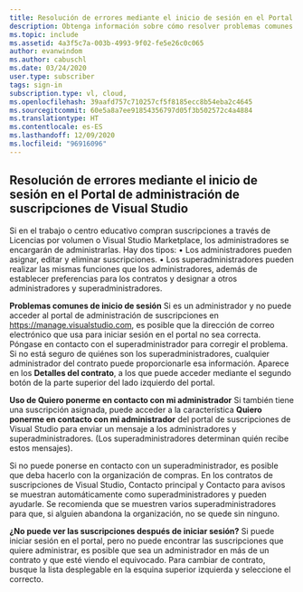 ```yaml
---
title: Resolución de errores mediante el inicio de sesión en el Portal de administración de suscripciones de Visual Studio | Microsoft Docs
description: Obtenga información sobre cómo resolver problemas comunes relacionados con la obtención de acceso al Portal de administración de suscripciones de Visual Studio.
ms.topic: include
ms.assetid: 4a3f5c7a-003b-4993-9f02-fe5e26c0c065
author: evanwindom
ms.author: cabuschl
ms.date: 03/24/2020
user.type: subscriber
tags: sign-in
subscription.type: vl, cloud,
ms.openlocfilehash: 39aafd757c710257cf5f8185ecc8b54eba2c4645
ms.sourcegitcommit: 60e5a8a7ee91854356797d05f3b502572c4a4884
ms.translationtype: HT
ms.contentlocale: es-ES
ms.lasthandoff: 12/09/2020
ms.locfileid: "96916096"
---
```

## <a name="resolve-issues-signing-in-to-visual-studio-subscriptions-administration-portal"></a>Resolución de errores mediante el inicio de sesión en el Portal de administración de suscripciones de Visual Studio
Si en el trabajo o centro educativo compran suscripciones a través de Licencias por volumen o Visual Studio Marketplace, los administradores se encargarán de administrarlas.  Hay dos tipos: •   Los administradores pueden asignar, editar y eliminar suscripciones.
•   Los superadministradores pueden realizar las mismas funciones que los administradores, además de establecer preferencias para los contratos y designar a otros administradores y superadministradores.  

**Problemas comunes de inicio de sesión** Si es un administrador y no puede acceder al portal de administración de suscripciones en https://manage.visualstudio.com, es posible que la dirección de correo electrónico que usa para iniciar sesión en el portal no sea correcta.  Póngase en contacto con el superadministrador para corregir el problema.  Si no está seguro de quiénes son los superadministradores, cualquier administrador del contrato puede proporcionarle esa información.  Aparece en los **Detalles del contrato**, a los que puede acceder mediante el segundo botón de la parte superior del lado izquierdo del portal.

**Uso de Quiero ponerme en contacto con mi administrador** Si también tiene una suscripción asignada, puede acceder a la característica **Quiero ponerme en contacto con mi administrador** del portal de suscripciones de Visual Studio para enviar un mensaje a los administradores y superadministradores.  (Los superadministradores determinan quién recibe estos mensajes).

Si no puede ponerse en contacto con un superadministrador, es posible que deba hacerlo con la organización de compras.  En los contratos de suscripciones de Visual Studio, Contacto principal y Contacto para avisos se muestran automáticamente como superadministradores y pueden ayudarle.  Se recomienda que se muestren varios superadministradores para que, si alguien abandona la organización, no se quede sin ninguno.

**¿No puede ver las suscripciones después de iniciar sesión?**
Si puede iniciar sesión en el portal, pero no puede encontrar las suscripciones que quiere administrar, es posible que sea un administrador en más de un contrato y que esté viendo el equivocado.  Para cambiar de contrato, busque la lista desplegable en la esquina superior izquierda y seleccione el correcto.  
